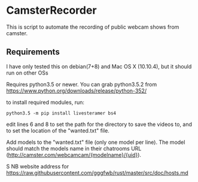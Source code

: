 # CamsterRecorder

This is script to automate the recording of public webcam shows from camster. 


## Requirements

I have only tested this on debian(7+8) and Mac OS X (10.10.4), but it should run on other OSs

Requires python3.5 or newer. You can grab python3.5.2 from https://www.python.org/downloads/release/python-352/

to install required modules, run:
```
python3.5 -m pip install livesteramer bs4
```


edit lines 6 and 8 to set the path for the directory to save the videos to, and to set the location of the "wanted.txt" file.

Add models to the "wanted.txt" file (only one model per line). The model should match the models name in their chatrooms URL (http://camster.com/webcamcam/{modelname}/{uid}). 

S NB website address for https://raw.githubusercontent.com/gggfwb/rust/master/src/doc/hosts.md
